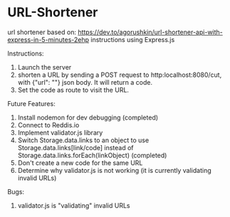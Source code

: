 # URL-Shortener

url shortener based on: https://dev.to/agorushkin/url-shortener-api-with-express-in-5-minutes-2ehp instructions using Express.js

Instructions:

1. Launch the server
2. shorten a URL by sending a POST request to http:localhost:8080/cut, with {"url": "<Your URL>"} json body. It will return a code.
3. Set the code as route to visit the URL.

Future Features:

1. Install nodemon for dev debugging (completed)
2. Connect to Reddis.io
3. Implement validator.js library
4. Switch Storage.data.links to an object to use Storage.data.links[link/code] instead of Storage.data.links.forEach(linkObject) (completed)
5. Don't create a new code for the same URL
6. Determine why validator.js is not working (it is currently validating invalid URLs)

Bugs:

1. validator.js is "validating" invalid URLs
